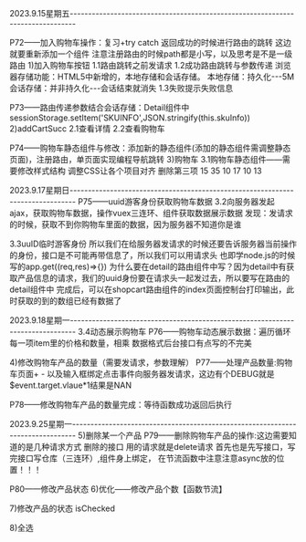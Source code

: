 2023.9.15星期五-------------------------------------------------------------------------------

P72——加入购物车操作：复习+try catch 返回成功的时候进行路由的跳转 这边就要重新添加一个组件 注意注册路由的时候path都是小写，以及思考是不是一级路由
1)加入购物车按钮
1.1路由跳转之前发请求
1.2成功路由跳转与参数传递
浏览器存储功能：HTML5中新增的，本地存储和会话存储。
本地存储：持久化---5M
会话存储：并非持久化---会话结束就消失
1.3失败提示失败信息

P73——路由传递参数结合会话存储：Detail组件中sessionStorage.setItem('SKUINFO',JSON.stringify(this.skuInfo))
2)addCartSucc
2.1查看详情
2.2查看购物车

P74——购物车静态组件与修改：添加新的静态组件(添加的静态组件需调整静态页面)，注册路由，单页面实现编程导航跳转
3)购物车
3.1购物车静态组件——需要修改样式结构
调整CSS让各个项目对齐 删除第三项 15 35 10 17 10 13



2023.9.17星期日-------------------------------------------------------------------------------
P75——uuid游客身份获取购物车数据
3.2向服务器发起ajax，获取购物车数据，操作vuex三连环、组件获取数据展示数据
发现：发请求的时候，获取不到你购物车里面的数据，因为服务器不知道你是谁

3.3uuID临时游客身份
所以我们在给服务器发请求的时候还要告诉服务器当前操作的身份，接口是不可能再带信息了，所以我们可以用请求头
也即学node.js的时候写的app.get((req,res)=>{})
为什么要在detail的路由组件中写？因为detail中有获取产品信息的请求，我们的uuid身份要在请求头一起发过去，所以要写在路由的detail组件中
完成后，可以在shopcart路由组件的index页面控制台打印输出，此时获取的到的数组已经有数据了



2023.9.18星期一-------------------------------------------------------------------------------
3.4动态展示购物车
P76——购物车动态展示数据：遍历循环每一项item里的价格和数量，相乘
数据格式后台接口有点写的不完美

4)修改购物车产品的数量（需要发请求，参数理解）
P77——处理产品数量:购物车页面+ - 以及输入框绑定点击事件向服务器发请求，这边有个DEBUG就是$event.target.vlaue*1结果是NAN

P78——修改购物车产品的数量完成：等待函数成功返回后执行



2023.9.25星期一-------------------------------------------------------------------------------
5)删除某一个产品
P79——删除购物车产品的操作:这边需要知道的是几种请求方式 删除的接口 用的请求就是delete请求
首先也是先写接口，写完接口写仓库（三连环）,组件身上绑定，
在节流函数中注意注意async放的位置！！！

P80——修改产品状态
6)优化——修改产品个数【函数节流】

7)修改产品的状态 isChecked

8)全选